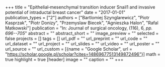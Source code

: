 +++
title = "Epithelial‐mesenchymal transition inducer Snail1 and invasive potential of intraductal breast cancer"
date = "2017-01-01"
publication_types = ["2"]
authors = ["Bartlomiej Szynglarewicz", "Piotr Kasprzak", "Piotr Donizy", "Przemyslaw Biecek", "Agnieszka Halon", "Rafal Matkowski"]
publication = "In: Journal of surgical oncology, (116), 6, _pp. 696--705_"
abstract = ""
abstract_short = ""
image_preview = ""
selected = false
projects = []
tags = []
url_pdf = ""
url_preprint = ""
url_code = ""
url_dataset = ""
url_project = ""
url_slides = ""
url_video = ""
url_poster = ""
url_source = ""
url_custom = [{name = "Google Scholar", url = "https://scholar.google.pl/scholar?cites=14869677513149872496"}]
math = true
highlight = true
[header]
image = ""
caption = ""
+++
